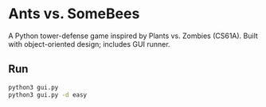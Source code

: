 # Ants vs. SomeBees
A Python tower-defense game inspired by Plants vs. Zombies (CS61A).
Built with object-oriented design; includes GUI runner.

## Run
```bash
python3 gui.py
python3 gui.py -d easy


